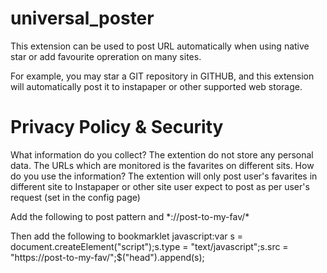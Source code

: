 # universal\_poster

This extension can be used to post URL automatically when using native star or add favourite opreration on many sites.

For example, you may star a GIT repository in GITHUB, and this extension will automatically post it to instapaper or other supported web storage.

# Privacy Policy & Security

What information do you collect?
The extention do not store any personal data. The URLs which are monitored is the favarites on different sits.
How do you use the information?
The extention will only post user's favarites in different site to Instapaper or other site user expect to post as per user's request (set in the config page)

Add the following to post pattern and \*://post-to-my-fav/\*

Then add the following to bookmarklet
javascript:var s = document.createElement("script");s.type = "text/javascript";s.src = "https://post-to-my-fav/";$("head").append(s);